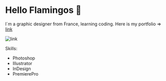 # Hello Flamingos 👋

I´m a graphic designer from France, learning coding.
Here is my portfolio => [link](https://www.grandprock.com)

![link](https://freight.cargo.site/w/723/q/94/i/ed64e7f6d5be100337a02cc28649c6f56992dd1b617b21f67cd569f952837d71/logo-04-2.png)

Skills:
- Photoshop
- Illustrator
- InDesign
- PremierePro

<!--
**KevinBlbd/KevinBlbd** is a ✨ _special_ ✨ repository because its `README.md` (this file) appears on your GitHub profile.

Here are some ideas to get you started:

- 🔭 I’m currently working on ...
- 🌱 I’m currently learning ...
- 👯 I’m looking to collaborate on ...
- 🤔 I’m looking for help with ...
- 💬 Ask me about ...
- 📫 How to reach me: ...
- 😄 Pronouns: ...
- ⚡ Fun fact: ...
-->
